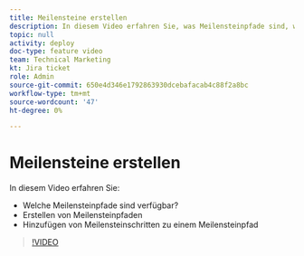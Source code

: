 ```yaml
---
title: Meilensteine erstellen
description: In diesem Video erfahren Sie, was Meilensteinpfade sind, wie Meilensteinpfade erstellt werden und wie Meilensteinschritte hinzugefügt werden.
topic: null
activity: deploy
doc-type: feature video
team: Technical Marketing
kt: Jira ticket
role: Admin
source-git-commit: 650e4d346e1792863930dcebafacab4c88f2a8bc
workflow-type: tm+mt
source-wordcount: '47'
ht-degree: 0%

---
```


# Meilensteine erstellen

In diesem Video erfahren Sie:

* Welche Meilensteinpfade sind verfügbar?
* Erstellen von Meilensteinpfaden
* Hinzufügen von Meilensteinschritten zu einem Meilensteinpfad

>[!VIDEO](https://video.tv.adobe.com/v/335204/?quality=12&learn=on)
